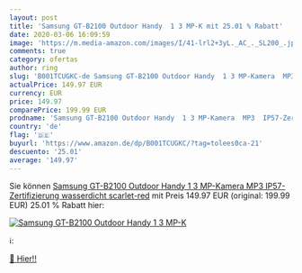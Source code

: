 ```yaml
---
layout: post
title: 'Samsung GT-B2100 Outdoor Handy  1 3 MP-K mit 25.01 % Rabatt'
date: 2020-03-06 16:09:59
image: 'https://m.media-amazon.com/images/I/41-lrl2+3yL._AC_._SL200_.jpg'
comments: true
category: ofertas
author: ring
slug: 'B001TCUGKC-de Samsung GT-B2100 Outdoor Handy  1 3 MP-Kamera  MP3  IP57-Zertifizierung  wasserdicht  scarlet-red'
actualPrice: 149.97 EUR
currency: EUR
price: 149.97
comparePrice: 199.99 EUR
prodname: 'Samsung GT-B2100 Outdoor Handy  1 3 MP-Kamera  MP3  IP57-Zertifizierung  wasserdicht  scarlet-red'
country: 'de'
flag: '🇩🇪'
buyurl: 'https://www.amazon.de/dp/B001TCUGKC/?tag=tolees0ca-21'
descuento: '25.01'
average: '149.97'
---
```


Sie können [Samsung GT-B2100 Outdoor Handy  1 3 MP-Kamera  MP3  IP57-Zertifizierung  wasserdicht  scarlet-red](https://www.amazon.de/dp/B001TCUGKC/?tag=tolees0ca-21) mit Preis 149.97 EUR (original: 199.99 EUR) 25.01 % Rabatt hier:

[![Samsung GT-B2100 Outdoor Handy  1 3 MP-K](https://m.media-amazon.com/images/I/41-lrl2+3yL._AC_._SL200_.jpg)](https://www.amazon.de/dp/B001TCUGKC/?tag=tolees0ca-21)

ℹ️:


[🛒 Hier!!](https://www.amazon.de/dp/B001TCUGKC/?tag=tolees0ca-21)
